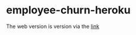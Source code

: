 # employee-churn-heroku

The web version is version via the [link](https://employees-churn-prediction.herokuapp.com/)
